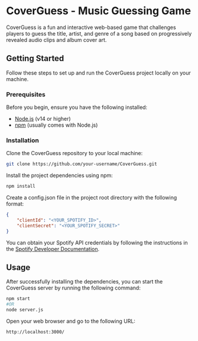 # CoverGuess - Music Guessing Game

CoverGuess is a fun and interactive web-based game that challenges players to guess the title, artist, and genre of a song based on progressively revealed audio clips and album cover art.

## Getting Started

Follow these steps to set up and run the CoverGuess project locally on your machine.

### Prerequisites

Before you begin, ensure you have the following installed:

- [Node.js](https://nodejs.org/) (v14 or higher)
- [npm](https://www.npmjs.com/) (usually comes with Node.js)

### Installation

Clone the CoverGuess repository to your local machine:

```bash
git clone https://github.com/your-username/CoverGuess.git
```

Install the project dependencies using npm:

```bash
npm install
```

Create a config.json file in the project root directory with the following format:

```json
{
    "clientId": "<YOUR_SPOTIFY_ID>",
    "clientSecret": "<YOUR_SPOTIFY_SECRET>"
}
```

You can obtain your Spotify API credentials by following the instructions in the [Spotify Developer Documentation](https://developer.spotify.com/documentation/web-api).

## Usage

After successfully installing the dependencies, you can start the CoverGuess server by running the following command:  

```bash
npm start
#OR
node server.js
```

Open your web browser and go to the following URL:

```txt
http://localhost:3000/
```

